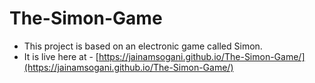 # The-Simon-Game
- This project is based on an electronic game called Simon.
- It is live here at - [https://jainamsogani.github.io/The-Simon-Game/](https://jainamsogani.github.io/The-Simon-Game/)

